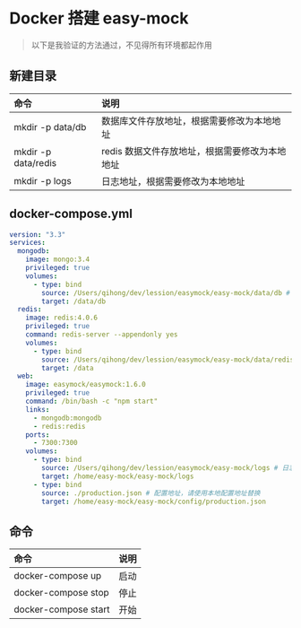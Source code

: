 # Docker 搭建 easy-mock
> 以下是我验证的方法通过，不见得所有环境都起作用

## 新建目录

|命令| 说明 |
|:-- | :--- |
|mkdir -p data/db|数据库文件存放地址，根据需要修改为本地地址 |
|mkdir -p data/redis|redis 数据文件存放地址，根据需要修改为本地地址 |
|mkdir -p logs| 日志地址，根据需要修改为本地地址 |


## docker-compose.yml

```yml
version: "3.3"
services:
  mongodb:
    image: mongo:3.4
    privileged: true
    volumes:
      - type: bind
        source: /Users/qihong/dev/lession/easymock/easy-mock/data/db # 数据库文件存放地址，根据需要修改为本地地址
        target: /data/db
  redis:
    image: redis:4.0.6
    privileged: true
    command: redis-server --appendonly yes
    volumes:
      - type: bind
        source: /Users/qihong/dev/lession/easymock/easy-mock/data/redis # redis 数据文件存放地址，根据需要修改为本地地址
        target: /data
  web:
    image: easymock/easymock:1.6.0
    privileged: true
    command: /bin/bash -c "npm start"
    links:
      - mongodb:mongodb
      - redis:redis
    ports:
      - 7300:7300
    volumes:
      - type: bind 
        source: /Users/qihong/dev/lession/easymock/easy-mock/logs # 日志地址，根据需要修改为本地地址
        target: /home/easy-mock/easy-mock/logs
      - type: bind
        source: ./production.json # 配置地址，请使用本地配置地址替换
        target: /home/easy-mock/easy-mock/config/production.json

```

## 命令

|命令| 说明|
|:--| :-- |
|docker-compose up| 启动|
|docker-compose stop| 停止 |
|docker-compose start| 开始 |


